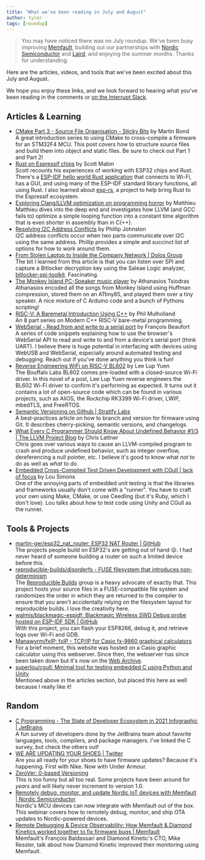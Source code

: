 ```yaml
---
title: "What we've been reading in July and August"
author: tyler
tags: [roundup]
---
```


<!-- excerpt start -->

> You may have noticed there was no July roundup. We've been busy improving
> [Memfault](https://memfault.com), building out our partnerships with
> [Nordic Semiconductor](https://memfault.com/news/monitoring-debugging-and-updating-nordic-powered-iot-products-made-easy-with-device-observability-platform-partnership/)
> and
> [Laird](https://memfault.com/news/laird-connectivity-partners-with-memfault-to-offer-device-observability-platform-for-its-connected-low-power-cellular-bluetooth-product-line/),
> and enjoying the summer months. Thanks for understanding.

Here are the articles, videos, and tools that we've been excited about this July
and August.

<!-- excerpt end -->

We hope you enjoy these links, and we look forward to hearing what you've been
reading in the comments or
[on the Interrupt Slack](https://interrupt-slack.herokuapp.com/).

## Articles & Learning

- [CMake Part 3 - Source File Organisation - Sticky Bits](https://blog.feabhas.com/2021/08/cmake-part-3-source-file-organisation/)
  by Martin Bond<br> A great introduction series to using CMake to cross-compile
  a firmware for an STM32F4 MCU. This post covers how to structure source files
  and build them into object and static files. Be sure to check out Part 1 and
  Part 2!
- [Rust on Espressif chips](https://mabez.dev/blog/posts/esp-rust-espressif/) by
  Scott Mabin<br>Scott recounts his experiences of working with ESP32 chips and
  Rust. There's a
  [ESP-IDF hello world Rust application](https://github.com/ivmarkov/rust-esp32-std-hello)
  that connects to Wi-Fi, has a GUI, and using many of the ESP-IDF standard
  library functions, all using Rust. I also learned about
  [esp-rs](https://github.com/esp-rs), a project to help bring Rust to the
  Espressif ecosystem.
- [Exploring Clang/LLVM optimization on programming horror](https://blog.matthieud.me/2020/exploring-clang-llvm-optimization-on-programming-horror/)
  by Matthieu<br>Matthieu dives into the deep end and investigates how LLVM (and
  GCC fails to) optimize a simple looping function into a constant time
  algorithm that is even shorter in assembly than in C(++).
- [Resolving I2C Address Conflicts](https://embeddedartistry.com/blog/2021/08/02/resolving-i2c-address-conflicts/)
  by Phillip Johnston<br> I2C address conflicts occur when two parts communicate
  over I2C using the same address. Phillip provides a simple and succinct list
  of options for how to work around them.
- [From Stolen Laptop to Inside the Company Network | Dolos Group](https://dolosgroup.io/blog/2021/7/9/from-stolen-laptop-to-inside-the-company-network)<br>
  The bit I learned from this article is that you can listen over SPI and
  capture a Bitlocker decryption key using the Saleae Logic analyzer,
  [bitlocker-spi-toolkit](https://github.com/FSecureLABS/bitlocker-spi-toolkit).
  Fascinating.
- [The Monkey Island PC-Speaker music player](https://www.thanassis.space/monkeyisland.html)
  by Athanasios Tsiodras<br> Athanasios encoded all the songs from Monkey Island
  using Huffman compression, stored them on an ATtiny85, and played them over a
  tiny speaker. A nice mixture of C Arduino code and a bunch of Pythons
  scripting!
- [RISC-V: A Baremetal Introduction Using C++](https://philmulholland.medium.com/modern-c-for-bare-metal-risc-v-zero-to-blink-part-1-intro-def46973cbe7)
  by Phil Mulholland<br> An 8 part series on Modern C++ RISC-V bare-metal
  programming.
- [WebSerial - Read from and write to a serial port](https://web.dev/serial/) by
  François Beaufort<br> A series of code snippets explaining how to use the
  browser's WebSerial API to read and write to and from a device's serial port
  (think UART). I believe there is huge potential in interfacing with devices
  using WebUSB and WebSerial, especially around automated testing and debugging.
  Reach out if you've done anything you think is fun!
- [Reverse Engineering WiFi on RISC-V BL602](https://lupyuen.github.io/articles/wifi)
  by Lee Lup Yuen<br> The Bouffalo Labs BL602 comes pre-loaded with a
  closed-source Wi-Fi driver. In this novel of a post, Lee Lup Yuen reverse
  engineers the BL602 Wi-Fi driver to confirm it's performing as expected. It
  turns out it contains a lot of open-source code which can be found in various
  projects, such as AliOS, the Rockchip RK3399 Wi-Fi driver, LWIP, mbedTLS, and
  FreeRTOS.
- [Semantic Versioning on Github | Stratify Labs](https://blog.stratifylabs.co/device/2021-07-12-Semantic-Versioning-and-Github)<br>
  A best-practices article on how to branch and version for firmware using Git.
  It describes cherry-picking, semantic versions, and changelogs.
- [What Every C Programmer Should Know About Undefined Behavior #1/3 | The LLVM Project Blog](https://blog.llvm.org/2011/05/what-every-c-programmer-should-know.html)
  by Chris Lattner<br> Chris goes over various ways to cause an LLVM-compiled
  program to crash and produce undefined behavior, such as integer overflow,
  dereferencing a null pointer, etc. I believe it's good to know what _not_ to
  do as well as _what to do_.
- [Embedded Cross-Compiled Test Driven Development with CGull | lack of focus](https://www.louissimons.com/embedded-cross-compiled-tdd)
  by Lou Simons<br> One of the annoying parts of embedded unit testing is that
  the libraries and frameworks usually don't come with a "runner". You have to
  craft your own using Make, CMake, or use Ceedling (but it's Ruby, which I
  don't love). Lou talks about how to test code using Unity and CGull as the
  runner.

## Tools & Projects

- [martin-ger/esp32_nat_router: ESP32 NAT Router | GitHub](https://github.com/martin-ger/esp32_nat_router)<br>
  The projects people build on ESP32's are getting out of hand 😜. I had never
  heard of someone building a router on such a limited device before this.
- [reproducible-builds/disorderfs - FUSE filesystem that introduces non-determinism](https://salsa.debian.org/reproducible-builds/disorderfs)<br>
  The [Reproducible Builds](https://reproducible-builds.org/) group is a heavy
  advocate of exactly that. This project hosts your source files in a
  FUSE-compatible file system and randomizes the order in which they are
  returned to the compiler to ensure that you aren't accidentally relying on the
  filesystem layout for reproducible builds. I love the creativity here.
- [walmis/blackmagic-espidf: Blackmagic Wireless SWD Debug probe hosted on ESP-IDF SDK | GitHub](https://github.com/walmis/blackmagic-espidf)<br>
  With this project, you can flash your ESP8266, debug it, and retrieve logs
  over Wi-Fi and GDB.
- [Manawyrm/fxIP: fxIP - TCP/IP for Casio fx-9860 graphical calculators](https://github.com/Manawyrm/fxIP)<br>For
  a brief moment, this website was hosted on a Casio graphic calculator using
  this webserver. Since then, the webserver has since been taken down but it's
  now on the
  [Web Archive](http://web.archive.org/web/20210712193555/http://fxip.as203478.net/).
- [superlou/cgull: Minimal tool for testing embedded C using Python and Unity](https://github.com/superlou/cgull)<br>
  Mentioned above in the articles section, but placed this here as well because
  I really like it!

## Random

- [C Programming - The State of Developer Ecosystem in 2021 Infographic | JetBrains](https://www.jetbrains.com/lp/devecosystem-2021/c/)<br>
  A fun survey of developers done by the JetBrains team about favorite
  languages, tools, compilers, and package managers. I've linked the C survey,
  but check the others out!
- [WE ARE UPDATING YOUR SHOES | Twitter](https://twitter.com/avagliano_alex/status/1387095139508703233)<br>
  Are you all ready for your shoes to have firmware updates? Because it's
  happening. First with Nike. Now with Under Armour.
- [ZeroVer: 0-based Versioning](https://0ver.org/)<br> This is too funny but all
  too real. Some projects have been around for _years_ and will likely never
  increment to version 1.0.
- [Remotely debug, monitor, and update Nordic IoT devices with Memfault | Nordic Semiconductor](https://webinars.nordicsemi.com/remotely-debug-monitor-and-update-5)<br>
  Nordic's MCU devices can now integrate with Memfault out of the box. This
  webinar covers how to remotely debug, monitor, and ship OTA updates to
  Nordic-powered devices.
- [Remote Debugging & Device Observability: How Memfault & Diamond Kinetics worked together to fix firmware bugs | Memfault](https://memfault.com/webinars/remote-debugging-device-observability-how-memfault-diamond-kinetics-worked-together-to-fix-firmware-bugs/)<br>
  Memfault's François Baldassari and Diamond Kinetic's CTO, Mike Ressler, talk
  about how Diamond Kinetic improved their monitoring using Memfault.

